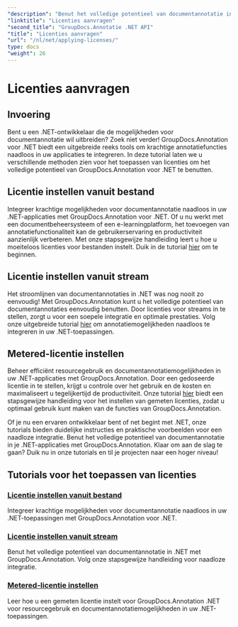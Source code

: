 ```yaml
---
"description": "Benut het volledige potentieel van documentannotatie in .NET met GroupDocs.Annotation. Volg onze stapsgewijze tutorials voor naadloze integratie."
"linktitle": "Licenties aanvragen"
"second_title": "GroupDocs.Annotatie .NET API"
"title": "Licenties aanvragen"
"url": "/nl/net/applying-licenses/"
type: docs
"weight": 26
---
```


# Licenties aanvragen

## Invoering

Bent u een .NET-ontwikkelaar die de mogelijkheden voor documentannotatie wil uitbreiden? Zoek niet verder! GroupDocs.Annotation voor .NET biedt een uitgebreide reeks tools om krachtige annotatiefuncties naadloos in uw applicaties te integreren. In deze tutorial laten we u verschillende methoden zien voor het toepassen van licenties om het volledige potentieel van GroupDocs.Annotation voor .NET te benutten.

## Licentie instellen vanuit bestand
Integreer krachtige mogelijkheden voor documentannotatie naadloos in uw .NET-applicaties met GroupDocs.Annotation voor .NET. Of u nu werkt met een documentbeheersysteem of een e-learningplatform, het toevoegen van annotatiefunctionaliteit kan de gebruikerservaring en productiviteit aanzienlijk verbeteren. Met onze stapsgewijze handleiding leert u hoe u moeiteloos licenties voor bestanden instelt. Duik in de tutorial [hier](./set-license-from-file/) om te beginnen.

## Licentie instellen vanuit stream
Het stroomlijnen van documentannotaties in .NET was nog nooit zo eenvoudig! Met GroupDocs.Annotation kunt u het volledige potentieel van documentannotaties eenvoudig benutten. Door licenties voor streams in te stellen, zorgt u voor een soepele integratie en optimale prestaties. Volg onze uitgebreide tutorial [hier](./set-license-from-stream/) om annotatiemogelijkheden naadloos te integreren in uw .NET-toepassingen.

## Metered-licentie instellen
Beheer efficiënt resourcegebruik en documentannotatiemogelijkheden in uw .NET-applicaties met GroupDocs.Annotation. Door een gedoseerde licentie in te stellen, krijgt u controle over het gebruik en de kosten en maximaliseert u tegelijkertijd de productiviteit. Onze tutorial [hier](./set-metered-license/) biedt een stapsgewijze handleiding voor het instellen van gemeten licenties, zodat u optimaal gebruik kunt maken van de functies van GroupDocs.Annotation.

Of je nu een ervaren ontwikkelaar bent of net begint met .NET, onze tutorials bieden duidelijke instructies en praktische voorbeelden voor een naadloze integratie. Benut het volledige potentieel van documentannotatie in je .NET-applicaties met GroupDocs.Annotation. Klaar om aan de slag te gaan? Duik nu in onze tutorials en til je projecten naar een hoger niveau!

## Tutorials voor het toepassen van licenties
### [Licentie instellen vanuit bestand](./set-license-from-file/)
Integreer krachtige mogelijkheden voor documentannotatie naadloos in uw .NET-toepassingen met GroupDocs.Annotation voor .NET.
### [Licentie instellen vanuit stream](./set-license-from-stream/)
Benut het volledige potentieel van documentannotatie in .NET met GroupDocs.Annotation. Volg onze stapsgewijze handleiding voor naadloze integratie.
### [Metered-licentie instellen](./set-metered-license/)
Leer hoe u een gemeten licentie instelt voor GroupDocs.Annotation .NET voor resourcegebruik en documentannotatiemogelijkheden in uw .NET-toepassingen.